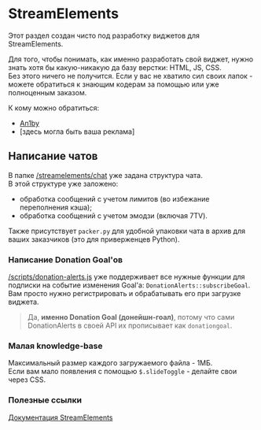 # StreamElements

Этот раздел создан чисто под разработку виджетов для StreamElements.

Для того, чтобы понимать, как именно разработать свой виджет, нужно знать
хотя бы какую-никакую да базу верстки: HTML, JS, CSS.\
Без этого ничего не получится. Если у вас не хватило сил своих лапок -
можете обратиться к знающим кодерам за помощью или уже полноценным заказом.

К кому можно обратиться:
* [An1by](https://vk.com/pridyrookk)
* [здесь могла быть ваша реклама]

## Написание чатов

В папке [/streamelements/chat](/streamelements/chat) уже задана
структура чата.\
В этой структуре уже заложено:
* обработка сообщений с учетом лимитов (во избежание переполнения кэша);
* обработка сообщений с учетом эмодзи (включая 7TV).

Также присутствует `packer.py` для удобной упаковки
чата в архив для ваших заказчиков (это для приверженцев Python).

### Написание Donation Goal'ов

[/scripts/donation-alerts.js](/scripts/donation-alerts.js) уже поддерживает
все нужные функции для подписки на событие изменения Goal'а:
`DonationAlerts::subscribeGoal`.\
Вам просто нужно регистрировать и обрабатывать его при загрузке виджета.

> Да, **именно __Donation Goal__ (донейшн-гоал)**, потому что сами
DonationAlerts в своей API их прописывает как `donationgoal`.

### Малая knowledge-base

Максимальный размер каждого загружаемого файла - 1МБ.\
Если вам мало появления с помощью `$.slideToggle` - делайте свои
через CSS.

### Полезные ссылки

[Документация StreamElements](https://docs.streamelements.com/overlays/custom-widget-events)
